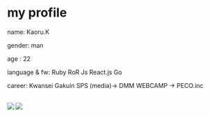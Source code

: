 # my profile 
 name: Kaoru.K
 
 gender: man

 age : 22

 language & fw: Ruby RoR Js React.js Go

 career: Kwansei Gakuin SPS (media)→ DMM WEBCAMP → PECO.inc

 <br>

<a href="https://github.com/anuraghazra/github-readme-stats">
   <img align="left" src="https://github-readme-stats.vercel.app/api/top-langs/?username=kaoru-kk&layout=compact)](https://github.com/anuraghazra/github-readme-stats" />
</a>
<a href="https://github.com/anuraghazra/github-readme-stats">
  <img align="left" src="https://github-readme-stats.vercel.app/api?username=kaoru-kk&show_icons=true&theme=radical" />
</a> 

